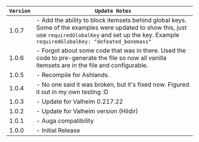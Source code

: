 | `Version` | `Update Notes`                                                                                                                                                                                            |
|-----------|-----------------------------------------------------------------------------------------------------------------------------------------------------------------------------------------------------------|
| 1.0.7     | - Add the ability to block itemsets behind global keys. Some of the examples were updated to show this, just use `requiredGlobalKey` and set up the key. Example `requiredGlobalKey: "defeated_bonemass"` |
| 1.0.6     | - Forgot about some code that was in there. Used the code to pre-generate the file so now all vanilla itemsets are in the file and configurable.                                                          |
| 1.0.5     | - Recompile for Ashlands.                                                                                                                                                                                 |
| 1.0.4     | - No one said it was broken, but it's fixed now. Figured it out in my own testing :D                                                                                                                      |
| 1.0.3     | - Update for Valheim 0.217.22                                                                                                                                                                             |
| 1.0.2     | - Update for Valheim version (Hildir)                                                                                                                                                                     |
| 1.0.1     | - Auga compatibility                                                                                                                                                                                      |
| 1.0.0     | - Initial Release                                                                                                                                                                                         |